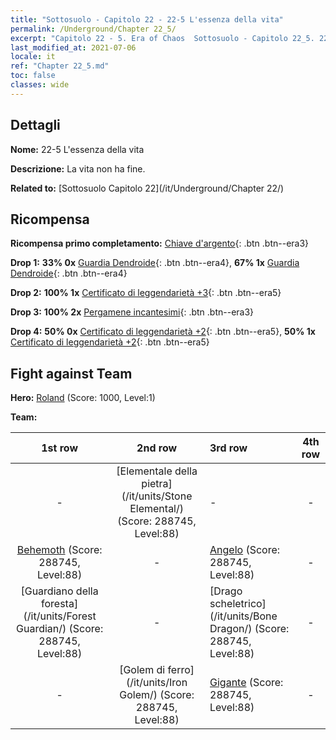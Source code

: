 ```yaml
---
title: "Sottosuolo - Capitolo 22 - 22-5 L'essenza della vita"
permalink: /Underground/Chapter 22_5/
excerpt: "Capitolo 22 - 5. Era of Chaos  Sottosuolo - Capitolo 22_5. 22-5 L'essenza della vita"
last_modified_at: 2021-07-06
locale: it
ref: "Chapter 22_5.md"
toc: false
classes: wide
---
```


## Dettagli

 **Nome:** 22-5 L'essenza della vita

 **Descrizione:** La vita non ha fine.

 **Related to:** [Sottosuolo Capitolo 22](/it/Underground/Chapter 22/)

## Ricompensa

 **Ricompensa primo completamento:** [Chiave d'argento](/ItemsIT/con_693/){: .btn .btn--era3}

 **Drop 1:** **33% 0x** [Guardia Dendroide](/ItemsIT/unt_203/){: .btn .btn--era4}, **67% 1x** [Guardia Dendroide](/ItemsIT/unt_203/){: .btn .btn--era4}

 **Drop 2:** **100% 1x** [Certificato di leggendarietà +3](/ItemsIT/mat_88/){: .btn .btn--era5}

 **Drop 3:** **100% 2x** [Pergamene incantesimi](/ItemsIT/con_694/){: .btn .btn--era3}

 **Drop 4:** **50% 0x** [Certificato di leggendarietà +2](/ItemsIT/mat_81/){: .btn .btn--era5}, **50% 1x** [Certificato di leggendarietà +2](/ItemsIT/mat_81/){: .btn .btn--era5}


## Fight against Team
 **Hero:** [Roland](/it/heroes/Roland/) (Score: 1000, Level:1)

 **Team:**


  | 1st row | 2nd row | 3rd row | 4th row |
  |:----:|:----:|:----|:----:|
  | - | [Elementale della pietra](/it/units/Stone Elemental/) (Score: 288745, Level:88)  | - | - |
  | [Behemoth](/it/units/Behemoth/) (Score: 288745, Level:88)  | - | [Angelo](/it/units/Angel/) (Score: 288745, Level:88)  | - |
  | [Guardiano della foresta](/it/units/Forest Guardian/) (Score: 288745, Level:88)  | - | [Drago scheletrico](/it/units/Bone Dragon/) (Score: 288745, Level:88)  | - |
  | - | [Golem di ferro](/it/units/Iron Golem/) (Score: 288745, Level:88)  | [Gigante](/it/units/Giant/) (Score: 288745, Level:88)  | - |


